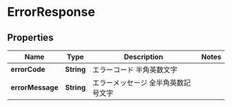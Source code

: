
# ErrorResponse

## Properties
Name | Type | Description | Notes
------------ | ------------- | ------------- | -------------
**errorCode** | **String** | エラーコード 半角英数文字  | 
**errorMessage** | **String** | エラーメッセージ 全半角英数記号文字  | 



